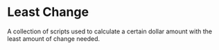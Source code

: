 # Least Change

A collection of scripts used to calculate a certain dollar amount with the least
amount of change needed.
